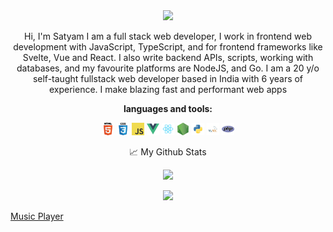 <div align="center">
<img src="https://media.giphy.com/media/hvRJCLFzcasrR4ia7z/giphy.gif" width="25px">

  
  
Hi, I'm Satyam I am a full stack web developer, I work in frontend web development with JavaScript, TypeScript, and for frontend frameworks like Svelte, Vue and React. I also write backend APIs, scripts, working with databases, and my favourite platforms are NodeJS, and Go. I am a 20 y/o self-taught fullstack web developer based in India with 6 years of experience. I make blazing fast and performant web apps

  

  
**languages and tools:**  
  
  
<code><img height="20" src="https://raw.githubusercontent.com/github/explore/80688e429a7d4ef2fca1e82350fe8e3517d3494d/topics/html/html.png"></code>
<code><img height="20" src="https://raw.githubusercontent.com/github/explore/5c058a388828bb5fde0bcafd4bc867b5bb3f26f3/topics/css/css.png"></code>
<code><img height="20" src="https://raw.githubusercontent.com/github/explore/80688e429a7d4ef2fca1e82350fe8e3517d3494d/topics/javascript/javascript.png"></code>
<code><img height="20" src="https://raw.githubusercontent.com/github/explore/80688e429a7d4ef2fca1e82350fe8e3517d3494d/topics/vue/vue.png"></code>
<code><img height="20" src="https://raw.githubusercontent.com/github/explore/80688e429a7d4ef2fca1e82350fe8e3517d3494d/topics/react/react.png"></code>
<code><img height="20" src="https://raw.githubusercontent.com/github/explore/80688e429a7d4ef2fca1e82350fe8e3517d3494d/topics/nodejs/nodejs.png"></code>
<code><img height="20" src="https://raw.githubusercontent.com/github/explore/80688e429a7d4ef2fca1e82350fe8e3517d3494d/topics/python/python.png"></code>
<code><img height="20" src="https://raw.githubusercontent.com/github/explore/80688e429a7d4ef2fca1e82350fe8e3517d3494d/topics/mysql/mysql.png"></code>
<code><img height="20" src="https://raw.githubusercontent.com/github/explore/80688e429a7d4ef2fca1e82350fe8e3517d3494d/topics/php/php.png"></code>





📈 My Github Stats

<p align="center"> <img src="https://github-readme-stats.vercel.app/api?username=SatyamV7&show_icons=true&theme=gotham"  />

  
<p align="center"> <img src="https://github-readme-stats.vercel.app/api/top-langs/?username=SatyamV7&layout=compact&langs_count=7&theme=gotham" />
</div>


[Music Player](https://satyamv7.github.io/Music_Player/iframe/index.html)
